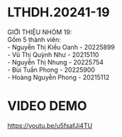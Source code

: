 # LTHDH.20241-19
GIỚI THIỆU NHÓM 19:    
  Gồm 5 thành viên:  
    - Nguyễn Thị Kiều Oanh - 20225899  
    - Vũ Thị Quỳnh Như - 20215110  
    - Nguyễn Thị Nhung - 20225754  
    - Bùi Tuấn Phong - 20225900  
    - Hoàng Nguyễn Phong - 20215112  
# VIDEO DEMO
https://youtu.be/u5fsafJi4TU

  
